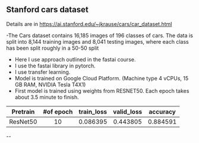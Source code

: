 ## Stanford cars dataset
Details are in https://ai.stanford.edu/~jkrause/cars/car_dataset.html

-The Cars dataset contains 16,185 images of 196 classes of cars. The data is split into 8,144 training images and 8,041 testing images, where each class has been split roughly in a 50-50 split

- Here I use approach outlined in the fastai course.
- I use the fastai library in pytorch.
- I use transfer learning.
- Model is trained on Google Cloud Platform. (Machine type 4 vCPUs, 15 GB RAM, NVIDIA Tesla T4X1)
- First model is trained using weights from RESNET50. Each epoch takes about 3.5 minute to finish.

| Pretrain| #of epoch  | train_loss | valid_loss | accuracy |
| :---:   | :-: | :-: | :-: | :-:|
| ResNet50 | 10 | 0.086395 | 0.443805 | 0.884591 |


-- 
